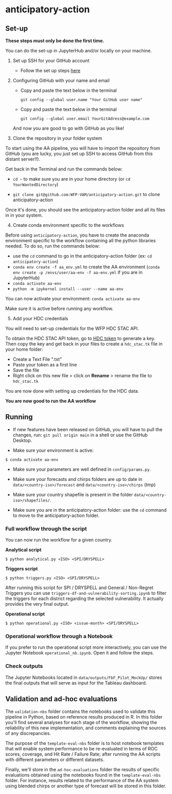 # anticipatory-action

## Set-up

**These steps must only be done the first time.**

You can do the set-up in JupyterHub and/or locally on your machine.

1. Set up SSH for your GitHub account

    - Follow the set up steps [here](https://github.com/WFP-VAM/ram-data-science-tools-docs/blob/main/docs/how-to/get-set-up-ssh-for-github.md)
    
2. Configuring GitHub with your name and email

    - Copy and paste the text below in the terminal

        `git config --global user.name "Your GitHub user name"`

    - Copy and paste the text below in the terminal

        `git config --global user.email YourGitAdress@example.com`

    And now you are good to go with GitHub as you like!
    
3. Clone the repository in your folder system

To start using the AA pipeline, you will have to import the repository from GitHub (you are lucky, you just set up SSH to access GitHub from this distant server!!).

Get back in the Terminal and run the commands below:

- `cd ~` to make sure you are in your home directory (or `cd YourWantedDirectory`)

- `git clone git@github.com:WFP-VAM/anticipatory-action.git` to clone anticipatory-action

Once it's done, you should see the anticipatory-action folder and all its files in in your system. 

4. Create conda environment specific to the workflows

Before using `anticipatory-action`, you have to create the anaconda environment specific to the workflow containing all the python libraries needed. To do so, run the commands below:
- use the `cd` command to go in the anticipatory-action folder (ex: `cd anticipatory-action`)
- `conda env create -f aa_env.yml` to create the AA environment (`conda env create -p /envs/user/aa-env -f aa-env.yml` if you are in JupyterHub)
- `conda activate aa-env`
- `python -m ipykernel install --user --name aa-env`

You can now activate your environment: `conda activate aa-env`

Make sure it is active before running any workflow.

5. Add your HDC credentials

You will need to set-up credentials for the WFP HDC STAC API.

To obtain the HDC STAC API token, go to [HDC token](https://auth.earthobservation.vam.wfp.org/stac-token.html) to generate a key. Then copy the key and get back in your files to create a `hdc_stac.tk` file in your home folder:
   - Create a Text File ".txt"
   - Paste your token as a first line
   - Save the file
   - Right click on this new file > click on **Rename** > rename the file to `hdc_stac.tk`

You are now done with setting up credentials for the HDC data.

**You are now good to run the AA workflow**
 

## Running

- If new features have been released on GitHub, you will have to pull the changes, run: `git pull origin main` in a shell or use the GitHub Desktop.

- Make sure your environment is active:

```commandline
$ conda activate aa-env
```

- Make sure your parameters are well defined in `config/params.py`.

- Make sure your forecasts and chirps folders are up to date in `data/<country-iso>/forecast` and `data/<country-iso>/chirps` (tmp)

- Make sure your country shapefile is present in the folder `data/<country-iso>/shapefiles/`.

- Make sure you are in the anticipatory-action folder: use the `cd` command to move to the anticipatory-action folder.


### Full workflow through the script

You can now run the workflow for a given country.

**Analytical script**

```commandline
$ python analytical.py <ISO> <SPI/DRYSPELL>
```

**Triggers script**

```commandline
$ python triggers.py <ISO> <SPI/DRYSPELL>
```

After running this script for SPI / DRYSPELL and General / Non-Regret Triggers you can use `triggers-df-and-vulnerability-sorting.ipynb` to filter the triggers for each district regarding the selected vulnerability. It actually provides the very final output. 

**Operational script**

```commandline
$ python operational.py <ISO> <issue-month> <SPI/DRYSPELL>
```

### Operational workflow through a Notebook

If you prefer to run the operational script more interactively, you can use the Jupyter Notebook `operational_nb.ipynb`. Open it and follow the steps.


### Check outputs

The Jupyter Notebooks located in `data/outputs/FbF_Pilot_MockUp/` stores the final outputs that will serve as input for the Tableau dashboard.


## Validation and ad-hoc evaluations

The `validation-nbs` folder contains the notebooks used to validate this pipeline in Python, based on reference results produced in R. In this folder you'll find several analyses for each stage of the workflow, showing the reliability of this new implementation, and comments explaining the sources of any discrepancies.

The purpose of the `template-eval-nbs` folder is to host notebook templates that will enable system performance to be re-evaluated in terms of ROC scores, coverage, and Hit Rate / Failure Rate; after running the AA scripts with different parameters or different datasets. 

Finally, we'll store in the `ad-hoc-evaluations` folder the results of specific evaluations obtained using the notebooks found in the `template-eval-nbs` folder. For instance, results related to the performance of the AA system using blended chirps or another type of forecast will be stored in this folder. 